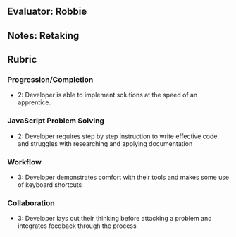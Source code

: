 ## Evaluator: Robbie

## Notes: Retaking

## Rubric

### Progression/Completion

* 2: Developer is able to implement solutions at the speed of an apprentice.

### JavaScript Problem Solving

* 2: Developer requires step by step instruction to write effective code and struggles with researching and applying documentation

### Workflow

* 3: Developer demonstrates comfort with their tools and makes some use of keyboard shortcuts

### Collaboration

* 3: Developer lays out their thinking before attacking a problem and integrates feedback through the process
